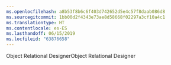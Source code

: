 ```yaml
---
ms.openlocfilehash: a8b53f8b6c6f403d742652d5e4c57f8daab086d8
ms.sourcegitcommit: 1bb00d2f4343e73ae8d58668f02297a3cf10a4c1
ms.translationtype: HT
ms.contentlocale: es-ES
ms.lasthandoff: 06/15/2019
ms.locfileid: "63876658"
---
```

<span data-ttu-id="f8272-101">Object Relational Designer</span><span class="sxs-lookup"><span data-stu-id="f8272-101">Object Relational Designer</span></span>